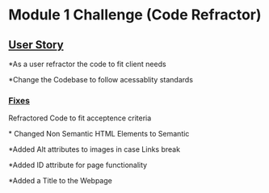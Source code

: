 # Module 1 Challenge (Code Refractor)

## <ins>User Story</ins>

\*As a user refractor the code to fit client needs

\*Change the Codebase to follow acessablity standards

### <ins>Fixes</ins>

Refractored Code to fit acceptence criteria

\* Changed Non Semantic HTML Elements to Semantic

\*Added Alt attributes to images in case Links break

\*Added ID attribute for page functionality

\*Added a Title to the Webpage

